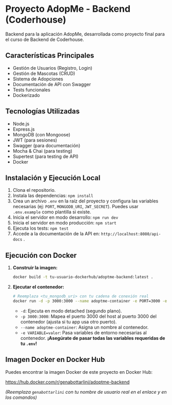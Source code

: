 # Proyecto AdopMe - Backend (Coderhouse)

Backend para la aplicación AdopMe, desarrollada como proyecto final para el curso de Backend de Coderhouse.

## Características Principales

*   Gestión de Usuarios (Registro, Login)
*   Gestión de Mascotas (CRUD)
*   Sistema de Adopciones
*   Documentación de API con Swagger
*   Tests funcionales
*   Dockerizado

## Tecnologías Utilizadas

*   Node.js
*   Express.js
*   MongoDB (con Mongoose)
*   JWT (para sesiones)
*   Swagger (para documentación)
*   Mocha & Chai (para testing)
*   Supertest (para testing de API)
*   Docker

## Instalación y Ejecución Local

1.  Clona el repositorio.
2.  Instala las dependencias: `npm install`
3.  Crea un archivo `.env` en la raíz del proyecto y configura las variables necesarias (ej: `PORT`, `MONGODB_URI`, `JWT_SECRET`). Puedes usar `.env.example` como plantilla si existe.
4.  Inicia el servidor en modo desarrollo: `npm run dev`
5.  Inicia el servidor en modo producción: `npm start`
6.  Ejecuta los tests: `npm test`
7.  Accede a la documentación de la API en: `http://localhost:8080/api-docs` .

## Ejecución con Docker

1.  **Construir la imagen:**
    ```bash
    docker build -t tu-usuario-dockerhub/adoptme-backend:latest .
    ```
2.  **Ejecutar el contenedor:**
    ```bash
    # Reemplaza <tu_mongodb_uri> con tu cadena de conexión real
    docker run -d -p 3000:3000 --name adoptme-container -e PORT=3000 -e MONGODB_URI="<tu_mongodb_uri>" -e JWT_SECRET="<tu_jwt_secret>" tu-usuario-dockerhub/adoptme-backend:latest
    ```
    *   `-d`: Ejecuta en modo detached (segundo plano).
    *   `-p 3000:3000`: Mapea el puerto 3000 del host al puerto 3000 del contenedor (ajusta si tu app usa otro puerto).
    *   `--name adoptme-container`: Asigna un nombre al contenedor.
    *   `-e VARIABLE=valor`: Pasa variables de entorno necesarias al contenedor. **¡Asegúrate de pasar todas las variables requeridas de tu `.env`!**

## Imagen Docker en Docker Hub

Puedes encontrar la imagen Docker de este proyecto en Docker Hub:

https://hub.docker.com/r/genabottarlini/adoptme-backend

*(Reemplaza `genabottarlini` con tu nombre de usuario real en el enlace y en los comandos)*
